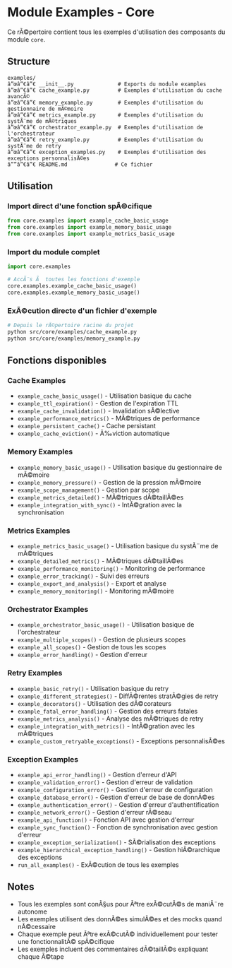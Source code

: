 ﻿# Module Examples - Core

Ce rÃ©pertoire contient tous les exemples d'utilisation des composants du module `core`.

## Structure

```text
examples/
â”œâ”€â”€ __init__.py              # Exports du module examples
â”œâ”€â”€ cache_example.py         # Exemples d'utilisation du cache avancÃ©
â”œâ”€â”€ memory_example.py        # Exemples d'utilisation du gestionnaire de mÃ©moire
â”œâ”€â”€ metrics_example.py       # Exemples d'utilisation du systÃ¨me de mÃ©triques
â”œâ”€â”€ orchestrator_example.py  # Exemples d'utilisation de l'orchestrateur
â”œâ”€â”€ retry_example.py         # Exemples d'utilisation du systÃ¨me de retry
â”œâ”€â”€ exception_examples.py    # Exemples d'utilisation des exceptions personnalisÃ©es
â””â”€â”€ README.md               # Ce fichier
```

## Utilisation

### Import direct d'une fonction spÃ©cifique

```python
from core.examples import example_cache_basic_usage
from core.examples import example_memory_basic_usage
from core.examples import example_metrics_basic_usage
```

### Import du module complet

```python
import core.examples

# AccÃ¨s Ã  toutes les fonctions d'exemple
core.examples.example_cache_basic_usage()
core.examples.example_memory_basic_usage()
```

### ExÃ©cution directe d'un fichier d'exemple

```bash
# Depuis le rÃ©pertoire racine du projet
python src/core/examples/cache_example.py
python src/core/examples/memory_example.py
```

## Fonctions disponibles

### Cache Examples

- `example_cache_basic_usage()` - Utilisation basique du cache
- `example_ttl_expiration()` - Gestion de l'expiration TTL
- `example_cache_invalidation()` - Invalidation sÃ©lective
- `example_performance_metrics()` - MÃ©triques de performance
- `example_persistent_cache()` - Cache persistant
- `example_cache_eviction()` - Ã‰viction automatique

### Memory Examples

- `example_memory_basic_usage()` - Utilisation basique du gestionnaire de mÃ©moire
- `example_memory_pressure()` - Gestion de la pression mÃ©moire
- `example_scope_management()` - Gestion par scope
- `example_metrics_detailed()` - MÃ©triques dÃ©taillÃ©es
- `example_integration_with_sync()` - IntÃ©gration avec la synchronisation

### Metrics Examples

- `example_metrics_basic_usage()` - Utilisation basique du systÃ¨me de mÃ©triques
- `example_detailed_metrics()` - MÃ©triques dÃ©taillÃ©es
- `example_performance_monitoring()` - Monitoring de performance
- `example_error_tracking()` - Suivi des erreurs
- `example_export_and_analysis()` - Export et analyse
- `example_memory_monitoring()` - Monitoring mÃ©moire

### Orchestrator Examples

- `example_orchestrator_basic_usage()` - Utilisation basique de l'orchestrateur
- `example_multiple_scopes()` - Gestion de plusieurs scopes
- `example_all_scopes()` - Gestion de tous les scopes
- `example_error_handling()` - Gestion d'erreur

### Retry Examples

- `example_basic_retry()` - Utilisation basique du retry
- `example_different_strategies()` - DiffÃ©rentes stratÃ©gies de retry
- `example_decorators()` - Utilisation des dÃ©corateurs
- `example_fatal_error_handling()` - Gestion des erreurs fatales
- `example_metrics_analysis()` - Analyse des mÃ©triques de retry
- `example_integration_with_metrics()` - IntÃ©gration avec les mÃ©triques
- `example_custom_retryable_exceptions()` - Exceptions personnalisÃ©es

### Exception Examples

- `example_api_error_handling()` - Gestion d'erreur d'API
- `example_validation_error()` - Gestion d'erreur de validation
- `example_configuration_error()` - Gestion d'erreur de configuration
- `example_database_error()` - Gestion d'erreur de base de donnÃ©es
- `example_authentication_error()` - Gestion d'erreur d'authentification
- `example_network_error()` - Gestion d'erreur rÃ©seau
- `example_api_function()` - Fonction API avec gestion d'erreur
- `example_sync_function()` - Fonction de synchronisation avec gestion d'erreur
- `example_exception_serialization()` - SÃ©rialisation des exceptions
- `example_hierarchical_exception_handling()` - Gestion hiÃ©rarchique des exceptions
- `run_all_examples()` - ExÃ©cution de tous les exemples

## Notes

- Tous les exemples sont conÃ§us pour Ãªtre exÃ©cutÃ©s de maniÃ¨re autonome
- Les exemples utilisent des donnÃ©es simulÃ©es et des mocks quand nÃ©cessaire
- Chaque exemple peut Ãªtre exÃ©cutÃ© individuellement pour tester une fonctionnalitÃ©
  spÃ©cifique
- Les exemples incluent des commentaires dÃ©taillÃ©s expliquant chaque Ã©tape

